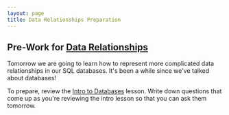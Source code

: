 ```yaml
---
layout: page
title: Data Relationships Preparation
---
```


## Pre-Work for [Data Relationships](/module2/lessons/Week2/DataRelationships)

Tomorrow we are going to learn how to represent more complicated data relationships in our SQL databases. It's been a while since we've talked about databases! 

To prepare, review the [Intro to Databases](/module2/lessons/Week1/IntroToDatabases) lesson. Write down questions that come up as you're reviewing the intro lesson so that you can ask them tomorrow.
